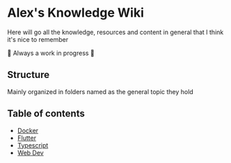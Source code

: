 # Alex's Knowledge Wiki

Here will go all the knowledge, resources and content in general that I think it's nice to remember

:construction: Always a work in progress :construction:

## Structure

Mainly organized in folders named as the general topic they hold

## Table of contents

- [Docker](docker/index.md)
- [Flutter](flutter/index.md)
- [Typescript](typescript/index.md)
- [Web Dev](web/index.md)

